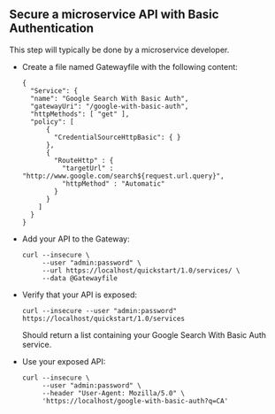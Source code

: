 ## Secure a microservice API with Basic Authentication <a name="api-basic-auth"></a>

This step will typically be done by a microservice developer.

- Create a file named Gatewayfile with the following content:

  ```
  {
    "Service": {
    "name": "Google Search With Basic Auth",
    "gatewayUri": "/google-with-basic-auth",
    "httpMethods": [ "get" ],
    "policy": [
        {
          "CredentialSourceHttpBasic": { }
        },
        {
          "RouteHttp" : {
            "targetUrl" : "http://www.google.com/search${request.url.query}",
            "httpMethod" : "Automatic"
          }
        }
      ]
    }
  }
  ```

- Add your API to the Gateway:

  ```
  curl --insecure \
       --user "admin:password" \
       --url https://localhost/quickstart/1.0/services/ \
       --data @Gatewayfile
  ```

- Verify that your API is exposed:

  ```
  curl --insecure --user "admin:password" https://localhost/quickstart/1.0/services
  ```
  Should return a list containing your Google Search With Basic Auth service.

- Use your exposed API:

  ```
  curl --insecure \
       --user "admin:password" \
       --header "User-Agent: Mozilla/5.0" \
       'https://localhost/google-with-basic-auth?q=CA'
  ```
